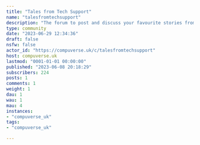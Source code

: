 ```yaml
---
title: "Tales from Tech Support" 
name: "talesfromtechsupport"
description: "The forum to post and discuss your favourite stories from tech support!"
type: community
date: "2023-06-29 12:34:36"
draft: false
nsfw: false
actor_id: "https://compuverse.uk/c/talesfromtechsupport"
host: compuverse.uk
lastmod: "0001-01-01 00:00:00"
published: "2023-06-08 20:18:29"
subscribers: 224
posts: 1
comments: 1
weight: 1
dau: 1
wau: 1
mau: 4
instances:
- "compuverse_uk"
tags: 
- "compuverse_uk"

---
```

